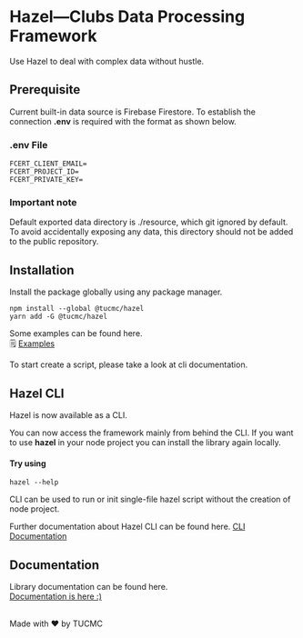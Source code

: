 # Hazel—Clubs Data Processing Framework

Use Hazel to deal with complex data without hustle.

## Prerequisite
<p>
Current built-in data source is Firebase Firestore. To establish the connection <b>.env</b> is required with the format as shown below.
</p>

### .env File

```dotenv
FCERT_CLIENT_EMAIL=
FCERT_PROJECT_ID=
FCERT_PRIVATE_KEY=
```

### Important note
<p>
Default exported data directory is ./resource, which git ignored by default. To avoid accidentally exposing any data, this directory should not be added to the public repository.
</p>

## Installation
Install the package globally using any package manager.
```shell
npm install --global @tucmc/hazel
yarn add -G @tucmc/hazel
```
Some examples can be found here.<br/>
🗒️ [Examples](src/examples)<br/>

To start create a script, please take a look at cli documentation.

## Hazel CLI
Hazel is now available as a CLI.<br/>

You can now access the framework mainly from behind the CLI. 
If you want to use **hazel** in your node project you can install the library again locally.
#### Try using
```shell
hazel --help
```
CLI can be used to run or init single-file hazel script without the creation of node project.

Further documentation about Hazel CLI can be found here. [CLI Documentation](docs/cli/index.md)
## Documentation
Library documentation can be found here.<br/>
<a href="https://htmlpreview.github.io/?https://raw.githubusercontent.com/triamudomcmc/hazel/main/docs/lib/modules.html">Documentation is here :)</a>

<br/>
Made with ♥ by TUCMC

